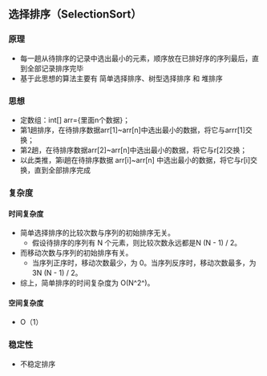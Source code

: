 ## 选择排序（SelectionSort）

### 原理

- 每一趟从待排序的记录中选出最小的元素，顺序放在已排好序的序列最后，直到全部记录排序完毕
- 基于此思想的算法主要有 简单选择排序、树型选择排序 和 堆排序

### 思想

- 定数组：int[] arr={里面n个数据}；
- 第1趟排序，在待排序数据arr[1]\~arr[n]中选出最小的数据，将它与arrr[1]交换；
- 第2趟，在待排序数据arr[2]\~arr[n]中选出最小的数据，将它与r[2]交换；
- 以此类推，第i趟在待排序数据 arr[i]~arr[n] 中选出最小的数据，将它与r[i]交换，直到全部排序完成

### 复杂度

#### 时间复杂度

- 简单选择排序的比较次数与序列的初始排序无关。 
  - 假设待排序的序列有 N 个元素，则比较次数永远都是N (N - 1) / 2。
- 而移动次数与序列的初始排序有关。
  - 当序列正序时，移动次数最少，为 0。当序列反序时，移动次数最多，为3N (N - 1) /  2。
- 综上，简单排序的时间复杂度为 O(N^2^)。

#### 空间复杂度

- O（1）

### 稳定性

- 不稳定排序
